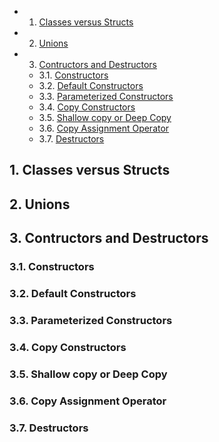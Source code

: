 <!-- vscode-markdown-toc -->
* 1. [Classes versus Structs](#ClassesversusStructs)
* 2. [Unions](#Unions)
* 3. [Contructors and Destructors](#ContructorsandDestructors)
	* 3.1. [Constructors](#Constructors)
	* 3.2. [Default Constructors](#DefaultConstructors)
	* 3.3. [Parameterized Constructors](#ParameterizedConstructors)
	* 3.4. [Copy Constructors](#CopyConstructors)
	* 3.5. [Shallow copy or Deep Copy](#ShallowcopyorDeepCopy)
	* 3.6. [Copy Assignment Operator](#CopyAssignmentOperator)
	* 3.7. [Destructors](#Destructors)

<!-- vscode-markdown-toc-config
	numbering=true
	autoSave=true
	/vscode-markdown-toc-config -->
<!-- /vscode-markdown-toc -->

##  1. <a name='ClassesversusStructs'></a>Classes versus Structs

##  2. <a name='Unions'></a>Unions

##  3. <a name='ContructorsandDestructors'></a>Contructors and Destructors

###  3.1. <a name='Constructors'></a>Constructors

###  3.2. <a name='DefaultConstructors'></a>Default Constructors

###  3.3. <a name='ParameterizedConstructors'></a>Parameterized Constructors 

###  3.4. <a name='CopyConstructors'></a>Copy Constructors

###  3.5. <a name='ShallowcopyorDeepCopy'></a>Shallow copy or Deep Copy

###  3.6. <a name='CopyAssignmentOperator'></a>Copy Assignment Operator

###  3.7. <a name='Destructors'></a>Destructors